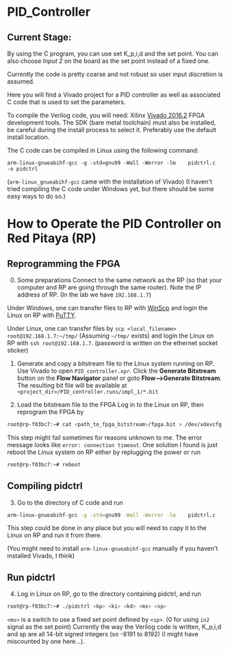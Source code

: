 # PID_Controller

## Current Stage:
By using the C program, you can use set K_p,i,d and the set point. You can also choose *Input 2* on the board as the set point instead of a fixed one.

Currently the code is pretty coarse and not robust so user input discretion is assumed.

Here you will find a Vivado project for a PID controller as well as associated C code that is used to set the parameters. 

To compile the Verilog code, you will need:
  Xilinx [Vivado 2016.2](http://www.xilinx.com/support/download.html) FPGA development tools. The SDK (bare metal toolchain) must also be installed, be careful during the install process to select it. Preferably use the default install location.

The C code can be compiled in Linux using the following command:
```
arm-linux-gnueabihf-gcc -g -std=gnu99 -Wall -Werror -lm    pidctrl.c  -o pidctrl
```
  (`arm-linux_gnueabihf-gcc` came with the installation of Vivado)
  (I haven't tried compiling the C code under Windows yet, but there should be some easy ways to do so.)

# How to Operate the PID Controller on Red Pitaya (RP)
## Reprogramming the FPGA
0. Some preparations
Connect to the same network as the RP (so that your computer and RP are going through the same router). Note the IP address of RP. (In the lab we have ``192.168.1.7``)

Under Windows, one can transfer files to RP with [WinScp](https://winscp.net/eng/download.php) and login the Linux on RP with [PuTTY](http://www.putty.org/).

Under Linux, one can transfer files by `scp <local_filename> root@192.168.1.7:~/tmp/` (Assuming `~/tmp/` exists)
and login the Linux on RP with `ssh root@192.168.1.7`. (password is written on the ethernet socket sticker)

1. Generate and copy a bitstream file to the Linux system running on RP.
Use Vivado to open `PID_controller.xpr`. Click the **Generate Bitstream** button on the **Flow Navigator** panel or goto **Flow-->Generate Bitstream**. The resulting bit file will be available at `<project_dir>/PID_controller.runs/impl_1/*.bit`

2. Load the bitstream file to the FPGA
Log in to the Linux on RP, then reprogram the FPGA by 
```bash
root@rp-f03bc7:~# cat <path_to_fpga_bitstream>/fpga.bit > /dev/xdevcfg
```

This step might fail sometimes for reasons unknown to me. The error message looks like `error: connection timeout`. One solution I found is just reboot the Linux system on RP either by replugging the power or run 
```bash
root@rp-f03bc7:~# reboot
```

## Compiling pidctrl
3. Go to the directory of C code and run
```bash
arm-linux-gnueabihf-gcc -g -std=gnu99 -Wall -Werror -lm    pidctrl.c  -o pidctrl
```
This step could be done in any place but you will need to copy it to the Linux on RP and run it from there.

(You might need to install `arm-linux-gnueabihf-gcc` manually if you haven't installed Vivado, I think)

## Run pidctrl
4. Log in Linux on RP, go to the directory containing pidctrl, and run
```bash
root@rp-f03bc7:~# ./pidctrl <kp> <ki> <kd> <ms> <sp>
```
`<ms>` is a switch to use a fixed set point defined by `<sp>`. (0 for using `in2` signal as the set point)
Currently the way the Verilog code is written, K_p,i,d and sp are all 14-bit signed integers (so -8191 to 8192) (I might have miscounted by one here...).

